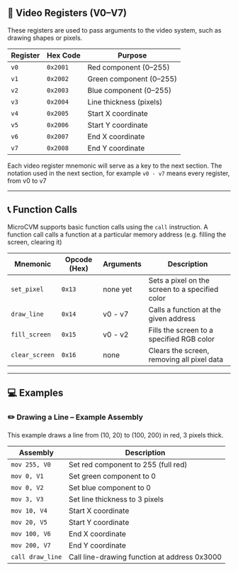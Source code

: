 ## 🎨 Video Registers (V0–V7)

These registers are used to pass arguments to the video system, such as drawing shapes or pixels.

| Register | Hex Code | Purpose             |
|----------|----------|---------------------|
| `v0`     | `0x2001` | Red component (0–255)       |
| `v1`     | `0x2002` | Green component (0–255)     |
| `v2`     | `0x2003` | Blue component (0–255)      |
| `v3`     | `0x2004` | Line thickness (pixels)     |
| `v4`     | `0x2005` | Start X coordinate           |
| `v5`     | `0x2006` | Start Y coordinate           |
| `v6`     | `0x2007` | End X coordinate             |
| `v7`     | `0x2008` | End Y coordinate             |

Each video register mnemonic will serve as a key to the next section.
The notation used in the next section, for example `v0 - v7` means every register, from v0 to v7

---

## 📞 Function Calls

MicroCVM supports basic function calls using the `call` instruction. A function call calls a function at a particular memory address (e.g. filling the screen, clearing it)

| Mnemonic | Opcode (Hex) | Arguments | Description                         |
|----------|--------------|-----------|-------------------------------------|
| `set_pixel`| `0x13`     | none yet  | Sets a pixel on the screen to a specified color |
| `draw_line`| `0x14`     | v0 - v7  | Calls a function at the given address |
| `fill_screen` | `0x15`  | v0 - v2  | Fills the screen to a specified RGB color |
| `clear_screen` | `0x16` | none  | Clears the screen, removing all pixel data |

---

## 💻 Examples

### ✏️ Drawing a Line – Example Assembly

This example draws a line from (10, 20) to (100, 200) in red, 3 pixels thick.

| Assembly         | Description                                 |
|------------------|---------------------------------------------|
| `mov 255, V0`    | Set red component to 255 (full red)         |
| `mov 0, V1`      | Set green component to 0                    |
| `mov 0, V2`      | Set blue component to 0                     |
| `mov 3, V3`      | Set line thickness to 3 pixels              |
| `mov 10, V4`     | Start X coordinate                          |
| `mov 20, V5`     | Start Y coordinate                          |
| `mov 100, V6`    | End X coordinate                            |
| `mov 200, V7`    | End Y coordinate                            |
| `call draw_line`    | Call line-drawing function at address 0x3000|
